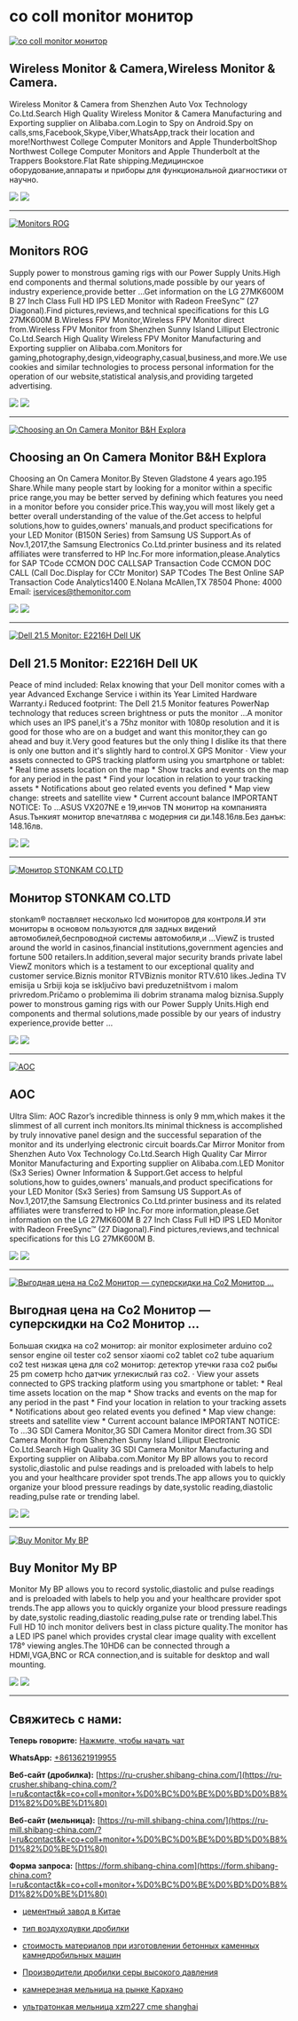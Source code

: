 # co coll monitor монитор

<a href="https://swt.shibang-china.com/?l=ru&img&k=co+coll+monitor+%D0%BC%D0%BE%D0%BD%D0%B8%D1%82%D0%BE%D1%80" target="_blank">![co coll monitor монитор](http://static.shibang-china.com/all-800x300/47.jpg)</a>

## Wireless Monitor &amp; Camera,Wireless Monitor &amp; Camera.
Wireless Monitor &amp; Camera from Shenzhen Auto Vox Technology Co.Ltd.Search High Quality Wireless Monitor &amp; Camera Manufacturing and Exporting supplier on Alibaba.com.Login to Spy on Android.Spy on calls,sms,Facebook,Skype,Viber,WhatsApp,track their location and more!Northwest College Computer Monitors and Apple ThunderboltShop Northwest College Computer Monitors and Apple Thunderbolt at the Trappers Bookstore.Flat Rate shipping.Медицинское оборудование,аппараты и приборы для функциональной диагностики от научно.


<a href="https://whatsapp.shibangsoft.com/WhatsApp.php" target="_blank" title="WhatsApp">![](http://static.shibang-china.com/icon/whatsapp.png)</a> <a href="https://swt.shibang-china.com/?l=ru&icon&k=co+coll+monitor+%D0%BC%D0%BE%D0%BD%D0%B8%D1%82%D0%BE%D1%80" target="_blank">![](http://static.shibang-china.com/icon/chat-ru.png)</a>

---

<a href="https://swt.shibang-china.com/?l=ru&img&k=co+coll+monitor+%D0%BC%D0%BE%D0%BD%D0%B8%D1%82%D0%BE%D1%80" target="_blank">![Monitors ROG](http://static.shibang-china.com/all-800x300/982.jpg)</a>

## Monitors ROG
Supply power to monstrous gaming rigs with our Power Supply Units.High end components and thermal solutions,made possible by our years of industry experience,provide better …Get information on the LG 27MK600M B 27 Inch Class Full HD IPS LED Monitor with Radeon FreeSync™ (27 Diagonal).Find pictures,reviews,and technical specifications for this LG 27MK600M B.Wireless FPV Monitor,Wireless FPV Monitor direct from.Wireless FPV Monitor from Shenzhen Sunny Island Lilliput Electronic Co.Ltd.Search High Quality Wireless FPV Monitor Manufacturing and Exporting supplier on Alibaba.com.Monitors for gaming,photography,design,videography,casual,business,and more.We use cookies and similar technologies to process personal information for the operation of our website,statistical analysis,and providing targeted advertising.


<a href="https://whatsapp.shibangsoft.com/WhatsApp.php" target="_blank" title="WhatsApp">![](http://static.shibang-china.com/icon/whatsapp.png)</a> <a href="https://swt.shibang-china.com/?l=ru&icon&k=co+coll+monitor+%D0%BC%D0%BE%D0%BD%D0%B8%D1%82%D0%BE%D1%80" target="_blank">![](http://static.shibang-china.com/icon/chat-ru.png)</a>

---

<a href="https://swt.shibang-china.com/?l=ru&img&k=co+coll+monitor+%D0%BC%D0%BE%D0%BD%D0%B8%D1%82%D0%BE%D1%80" target="_blank">![Choosing an On Camera Monitor B&amp;H Explora](http://static.shibang-china.com/all-800x300/470.jpg)</a>

## Choosing an On Camera Monitor B&amp;H Explora
Choosing an On Camera Monitor.By Steven Gladstone 4 years ago.195 Share.While many people start by looking for a monitor within a specific price range,you may be better served by defining which features you need in a monitor before you consider price.This way,you will most likely get a better overall understanding of the value of the.Get access to helpful solutions,how to guides,owners' manuals,and product specifications for your LED Monitor (B150N Series) from Samsung US Support.As of Nov.1,2017,the Samsung Electronics Co.Ltd.printer business and its related affiliates were transferred to HP Inc.For more information,please.Analytics for SAP TCode CCMON DOC CALLSAP Transaction Code CCMON DOC CALL (Call Doc.Display for CCtr Monitor) SAP TCodes The Best Online SAP Transaction Code Analytics1400 E.Nolana McAllen,TX 78504 Phone: 4000 Email: iservices@themonitor.com


<a href="https://whatsapp.shibangsoft.com/WhatsApp.php" target="_blank" title="WhatsApp">![](http://static.shibang-china.com/icon/whatsapp.png)</a> <a href="https://swt.shibang-china.com/?l=ru&icon&k=co+coll+monitor+%D0%BC%D0%BE%D0%BD%D0%B8%D1%82%D0%BE%D1%80" target="_blank">![](http://static.shibang-china.com/icon/chat-ru.png)</a>

---

<a href="https://swt.shibang-china.com/?l=ru&img&k=co+coll+monitor+%D0%BC%D0%BE%D0%BD%D0%B8%D1%82%D0%BE%D1%80" target="_blank">![Dell 21.5 Monitor: E2216H Dell UK](http://static.shibang-china.com/all-800x300/909.jpg)</a>

## Dell 21.5 Monitor: E2216H Dell UK
Peace of mind included: Relax knowing that your Dell monitor comes with a year Advanced Exchange Service i within its Year Limited Hardware Warranty.i Reduced footprint: The Dell 21.5 Monitor features PowerNap technology that reduces screen brightness or puts the monitor …A monitor which uses an IPS panel,it's a 75hz monitor with 1080p resolution and it is good for those who are on a budget and want this monitor,they can go ahead and buy it.Very good features but the only thing I dislike its that there is only one button and it's slightly hard to control.X GPS Monitor&nbsp;&#0183;&#32;View your assets connected to GPS tracking platform using you smartphone or tablet: * Real time assets location on the map * Show tracks and events on the map for any period in the past * Find your location in relation to your tracking assets * Notifications about geo related events you defined * Map view change: streets and satellite view * Current account balance IMPORTANT NOTICE: To …ASUS VX207NE е 19,инчов TN монитор на компанията Asus.Тънкият монитор впечатлява с модерния си ди.148.16лв.Без данък: 148.16лв.


<a href="https://whatsapp.shibangsoft.com/WhatsApp.php" target="_blank" title="WhatsApp">![](http://static.shibang-china.com/icon/whatsapp.png)</a> <a href="https://swt.shibang-china.com/?l=ru&icon&k=co+coll+monitor+%D0%BC%D0%BE%D0%BD%D0%B8%D1%82%D0%BE%D1%80" target="_blank">![](http://static.shibang-china.com/icon/chat-ru.png)</a>

---

<a href="https://swt.shibang-china.com/?l=ru&img&k=co+coll+monitor+%D0%BC%D0%BE%D0%BD%D0%B8%D1%82%D0%BE%D1%80" target="_blank">![Монитор STONKAM CO.LTD](http://static.shibang-china.com/all-800x300/608.jpg)</a>

## Монитор STONKAM CO.LTD
stonkam&#174; поставляет несколько lcd мониторов для контроля.И эти мониторы в основом пользуются для задных видений автомобилей,беспроводной системы автомобиля,и …ViewZ is trusted around the world in casinos,financial institutions,government agencies and fortune 500 retailers.In addition,several major security brands private label ViewZ monitors which is a testament to our exceptional quality and customer service.Biznis monitor RTVBiznis monitor RTV.610 likes.Jedina TV emisija u Srbiji koja se isključivo bavi preduzetništvom i malom privredom.Pričamo o problemima ili dobrim stranama malog biznisa.Supply power to monstrous gaming rigs with our Power Supply Units.High end components and thermal solutions,made possible by our years of industry experience,provide better …


<a href="https://whatsapp.shibangsoft.com/WhatsApp.php" target="_blank" title="WhatsApp">![](http://static.shibang-china.com/icon/whatsapp.png)</a> <a href="https://swt.shibang-china.com/?l=ru&icon&k=co+coll+monitor+%D0%BC%D0%BE%D0%BD%D0%B8%D1%82%D0%BE%D1%80" target="_blank">![](http://static.shibang-china.com/icon/chat-ru.png)</a>

---

<a href="https://swt.shibang-china.com/?l=ru&img&k=co+coll+monitor+%D0%BC%D0%BE%D0%BD%D0%B8%D1%82%D0%BE%D1%80" target="_blank">![AOC](http://static.shibang-china.com/all-800x300/353.jpg)</a>

## AOC
Ultra Slim: AOC Razor’s incredible thinness is only 9 mm,which makes it the slimmest of all current inch monitors.Its minimal thickness is accomplished by truly innovative panel design and the successful separation of the monitor and its underlying electronic circuit boards.Car Mirror Monitor from Shenzhen Auto Vox Technology Co.Ltd.Search High Quality Car Mirror Monitor Manufacturing and Exporting supplier on Alibaba.com.LED Monitor (Sx3 Series) Owner Information &amp; Support.Get access to helpful solutions,how to guides,owners' manuals,and product specifications for your LED Monitor (Sx3 Series) from Samsung US Support.As of Nov.1,2017,the Samsung Electronics Co.Ltd.printer business and its related affiliates were transferred to HP Inc.For more information,please.Get information on the LG 27MK600M B 27 Inch Class Full HD IPS LED Monitor with Radeon FreeSync™ (27 Diagonal).Find pictures,reviews,and technical specifications for this LG 27MK600M B.


<a href="https://whatsapp.shibangsoft.com/WhatsApp.php" target="_blank" title="WhatsApp">![](http://static.shibang-china.com/icon/whatsapp.png)</a> <a href="https://swt.shibang-china.com/?l=ru&icon&k=co+coll+monitor+%D0%BC%D0%BE%D0%BD%D0%B8%D1%82%D0%BE%D1%80" target="_blank">![](http://static.shibang-china.com/icon/chat-ru.png)</a>

---

<a href="https://swt.shibang-china.com/?l=ru&img&k=co+coll+monitor+%D0%BC%D0%BE%D0%BD%D0%B8%D1%82%D0%BE%D1%80" target="_blank">![Выгодная цена на Co2 Монитор — суперскидки на Co2 Монитор …](http://static.shibang-china.com/all-800x300/1054.jpg)</a>

## Выгодная цена на Co2 Монитор — суперскидки на Co2 Монитор …
Большая скидка на co2 монитор: air monitor explosimeter arduino co2 sensor engine oil tester co2 sensor xiaomi co2 tablet co2 tube aquarium co2 test низкая цена для co2 монитор: детектор утечки газа co2 рыбы 25 pm сометр hcho датчик углекислый газ co2.&nbsp;&#0183;&#32;View your assets connected to GPS tracking platform using you smartphone or tablet: * Real time assets location on the map * Show tracks and events on the map for any period in the past * Find your location in relation to your tracking assets * Notifications about geo related events you defined * Map view change: streets and satellite view * Current account balance IMPORTANT NOTICE: To …3G SDI Camera Monitor,3G SDI Camera Monitor direct from.3G SDI Camera Monitor from Shenzhen Sunny Island Lilliput Electronic Co.Ltd.Search High Quality 3G SDI Camera Monitor Manufacturing and Exporting supplier on Alibaba.com.Monitor My BP allows you to record systolic,diastolic and pulse readings and is preloaded with labels to help you and your healthcare provider spot trends.The app allows you to quickly organize your blood pressure readings by date,systolic reading,diastolic reading,pulse rate or trending label.


<a href="https://whatsapp.shibangsoft.com/WhatsApp.php" target="_blank" title="WhatsApp">![](http://static.shibang-china.com/icon/whatsapp.png)</a> <a href="https://swt.shibang-china.com/?l=ru&icon&k=co+coll+monitor+%D0%BC%D0%BE%D0%BD%D0%B8%D1%82%D0%BE%D1%80" target="_blank">![](http://static.shibang-china.com/icon/chat-ru.png)</a>

---

<a href="https://swt.shibang-china.com/?l=ru&img&k=co+coll+monitor+%D0%BC%D0%BE%D0%BD%D0%B8%D1%82%D0%BE%D1%80" target="_blank">![Buy Monitor My BP](http://static.shibang-china.com/all-800x300/286.jpg)</a>

## Buy Monitor My BP
Monitor My BP allows you to record systolic,diastolic and pulse readings and is preloaded with labels to help you and your healthcare provider spot trends.The app allows you to quickly organize your blood pressure readings by date,systolic reading,diastolic reading,pulse rate or trending label.This Full HD 10 inch monitor delivers best in class picture quality.The monitor has a LED IPS panel which provides crystal clear image quality with excellent 178&#176; viewing angles.The 10HD6 can be connected through a HDMI,VGA,BNC or RCA connection,and is suitable for desktop and wall mounting.

<a href="https://whatsapp.shibangsoft.com/WhatsApp.php" target="_blank" title="WhatsApp">![](http://static.shibang-china.com/icon/whatsapp.png)</a> <a href="https://swt.shibang-china.com/?l=ru&icon&k=co+coll+monitor+%D0%BC%D0%BE%D0%BD%D0%B8%D1%82%D0%BE%D1%80" target="_blank">![](http://static.shibang-china.com/icon/chat-ru.png)</a>

---
## Свяжитесь с нами:

**Теперь говорите:** [Нажмите, чтобы начать чат](https://swt.shibang-china.com?l=ru&contact&k=co+coll+monitor+%D0%BC%D0%BE%D0%BD%D0%B8%D1%82%D0%BE%D1%80)

**WhatsApp:**  [+8613621919955](https://whatsapp.shibangsoft.com/WhatsApp.php)

**Веб-сайт (дробилка):** [https://ru-crusher.shibang-china.com/](https://ru-crusher.shibang-china.com/?l=ru&contact&k=co+coll+monitor+%D0%BC%D0%BE%D0%BD%D0%B8%D1%82%D0%BE%D1%80)

**Веб-сайт (мельница):** [https://ru-mill.shibang-china.com/](https://ru-mill.shibang-china.com/?l=ru&contact&k=co+coll+monitor+%D0%BC%D0%BE%D0%BD%D0%B8%D1%82%D0%BE%D1%80)

**Форма запроса:** [https://form.shibang-china.com](https://form.shibang-china.com?l=ru&contact&k=co+coll+monitor+%D0%BC%D0%BE%D0%BD%D0%B8%D1%82%D0%BE%D1%80)

* [цементный завод в Китае](../122/%D1%86%D0%B5%D0%BC%D0%B5%D0%BD%D1%82%D0%BD%D1%8B%D0%B9%20%D0%B7%D0%B0%D0%B2%D0%BE%D0%B4%20%D0%B2%20%D0%9A%D0%B8%D1%82%D0%B0%D0%B5.md)

* [тип воздуходувки дробилки](../123/%D1%82%D0%B8%D0%BF%20%D0%B2%D0%BE%D0%B7%D0%B4%D1%83%D1%85%D0%BE%D0%B4%D1%83%D0%B2%D0%BA%D0%B8%20%D0%B4%D1%80%D0%BE%D0%B1%D0%B8%D0%BB%D0%BA%D0%B8.md)

* [стоимость материалов при изготовлении бетонных каменных камнедробильных машин](../122/%D1%81%D1%82%D0%BE%D0%B8%D0%BC%D0%BE%D1%81%D1%82%D1%8C%20%D0%BC%D0%B0%D1%82%D0%B5%D1%80%D0%B8%D0%B0%D0%BB%D0%BE%D0%B2%20%D0%BF%D1%80%D0%B8%20%D0%B8%D0%B7%D0%B3%D0%BE%D1%82%D0%BE%D0%B2%D0%BB%D0%B5%D0%BD%D0%B8%D0%B8%20%D0%B1%D0%B5%D1%82%D0%BE%D0%BD%D0%BD%D1%8B%D1%85%20%D0%BA%D0%B0%D0%BC%D0%B5%D0%BD%D0%BD%D1%8B%D1%85%20%D0%BA%D0%B0%D0%BC%D0%BD%D0%B5%D0%B4%D1%80%D0%BE%D0%B1%D0%B8%D0%BB%D1%8C%D0%BD%D1%8B%D1%85%20%D0%BC%D0%B0%D1%88%D0%B8%D0%BD.md)

* [Производители дробилки серы высокого давления](../123/%D0%9F%D1%80%D0%BE%D0%B8%D0%B7%D0%B2%D0%BE%D0%B4%D0%B8%D1%82%D0%B5%D0%BB%D0%B8%20%D0%B4%D1%80%D0%BE%D0%B1%D0%B8%D0%BB%D0%BA%D0%B8%20%D1%81%D0%B5%D1%80%D1%8B%20%D0%B2%D1%8B%D1%81%D0%BE%D0%BA%D0%BE%D0%B3%D0%BE%20%D0%B4%D0%B0%D0%B2%D0%BB%D0%B5%D0%BD%D0%B8%D1%8F.md)

* [камнерезная мельница на рынке Кархано](../123/%D0%BA%D0%B0%D0%BC%D0%BD%D0%B5%D1%80%D0%B5%D0%B7%D0%BD%D0%B0%D1%8F%20%D0%BC%D0%B5%D0%BB%D1%8C%D0%BD%D0%B8%D1%86%D0%B0%20%D0%BD%D0%B0%20%D1%80%D1%8B%D0%BD%D0%BA%D0%B5%20%D0%9A%D0%B0%D1%80%D1%85%D0%B0%D0%BD%D0%BE.md)

* [ультратонкая мельница xzm227 cme shanghai](../121/%D1%83%D0%BB%D1%8C%D1%82%D1%80%D0%B0%D1%82%D0%BE%D0%BD%D0%BA%D0%B0%D1%8F%20%D0%BC%D0%B5%D0%BB%D1%8C%D0%BD%D0%B8%D1%86%D0%B0%20xzm227%20cme%20shanghai.md)
